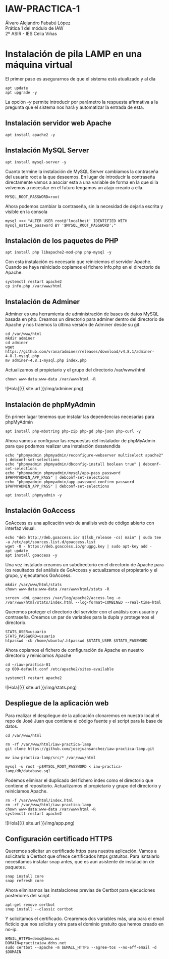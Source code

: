 # IAW-PRACTICA-1
Álvaro Alejandro Fababú López  
Prática 1 del módulo de IAW  
2º ASIR - IES Celia Viñas

# Instalación de pila LAMP en una máquina virtual

El primer paso es asegurarnos de que el sistema está atualizado y al día

~~~
apt update 
apt upgrade -y
~~~

La opción *-y* permite introducir por parámetro la respuesta afirmativa a la pregunta que el sistema nos hará y automatizar la entrada de esta.

## Instalación servidor web Apache
~~~
apt install apache2 -y
~~~
## Instalación MySQL Server
~~~
apt install mysql-server -y
~~~
Cuanto termine la instalación de MySQL Server cambiamos la contraseña del usuario root a la que deseemos. En lugar de introducir la contraseña directamente vamos a asociar esta a una variable de forma en la que si la volvemos a necesitar en el futuro tengamos un atajo creado a ella.
~~~
MYSQL_ROOT_PASSWORD=root  
~~~
Ahora podemos cambiar la contraseña, sin la necesidad de dejarla escrita y visible en la consola
~~~
mysql <<< "ALTER USER root@'localhost' IDENTIFIED WITH mysql_native_password BY '$MYSQL_ROOT_PASSWORD';"
~~~
## Instalación de los paquetes de PHP
~~~
apt install php libapache2-mod-php php-mysql -y
~~~
Con esta instalación es necesario que reiniciemos el servidor Apache. Cuando se haya reiniciado copiamos el fichero info.php en el directorio de Apache.
~~~
systemctl restart apache2 
cp info.php /var/www/html
~~~
## Instalación de Adminer
Adminer es una herramienta de administración de bases de datos MySQL basada en php. Creamos un directorio para adminer dentro del directorio de Apache y nos traemos la última versión de Adminer desde su git.
~~~
cd /var/www/html
mkdir adminer
cd adminer
wget https://github.com/vrana/adminer/releases/download/v4.8.1/adminer-4.8.1-mysql.php
mv adminer-4.8.1-mysql.php index.php
~~~
Actualizamos el propietario y el grupo del directorio /var/www/html
~~~
chown www-data:www-data /var/www/html -R
~~~
![Hola]({{ site.url }}/img/adminer.png)
## Instalación de phpMyAdmin
En primer lugar tenemos que instalar las dependencias necesarias para phpMyAdmin
~~~
apt install php-mbstring php-zip php-gd php-json php-curl -y
~~~
Ahora vamos a configurar las respuestas del instalador de phpMyAdmin para que podamos realizar una instalación desatendida
~~~
echo "phpmyadmin phpmyadmin/reconfigure-webserver multiselect apache2" | debconf-set-selections
echo "phpmyadmin phpmyadmin/dbconfig-install boolean true" | debconf-set-selections
echo "phpmyadmin phpmyadmin/mysql/app-pass password $PHPMYADMIN_APP_PASS" | debconf-set-selections
echo "phpmyadmin phpmyadmin/app-password-confirm password $PHPMYADMIN_APP_PASS" | debconf-set-selections

apt install phpmyadmin -y
~~~

## Instalación GoAccess
GoAccess es una aplicación web de análisis web de código abierto con interfaz visual.
~~~
echo "deb http://deb.goaccess.io/ $(lsb_release -cs) main" | sudo tee -a /etc/apt/sources.list.d/goaccess.list
wget -O - https://deb.goaccess.io/gnugpg.key | sudo apt-key add -
apt update
apt install goaccess -y
~~~
Una vez instalado creamos un subdirectorio en el directorio de Apache para los resultados del análisis de GoAccess y actualizamos el propietario y el grupo, y ejecutamos GoAccess.
~~~
mkdir /var/www/html/stats
chown www-data:www-data /var/www/html/stats -R

screen -dmL goaccess /var/log/apache2/access.log -o /var/www/html/stats/index.html --log-format=COMBINED --real-time-html
~~~
Queremos proteger el directorio del servidor con el análisis con usuario y contraseña. Creamos un par de variables para la dupla y protegemos el directorio.
~~~
STATS_USER=usuario  
STATS_PASSWORD=usuario 
htpasswd -cb /home/ubuntu/.htpasswd $STATS_USER $STATS_PASSWORD
~~~
Ahora copiamos el fichero de configuración de Apache en nuestro directorio y reiniciamos Apache
~~~
cd ~/iaw-practica-01
cp 000-default.conf /etc/apache2/sites-available

systemctl restart apache2 
~~~
![Hola]({{ site.url }}/img/stats.png)
## Despliegue de la aplicación web
Para realizar el despliegue de la aplicación clonaremos en nuestro local el repo de José Juan que contiene el código fuente y el script para la base de datos.
~~~
cd /var/www/html

rm -rf /var/www/html/iaw-practica-lamp
git clone https://github.com/josejuansanchez/iaw-practica-lamp.git

mv iaw-practica-lamp/src/* /var/www/html

mysql -u root -p$MYSQL_ROOT_PASSWORD < iaw-practica-lamp/db/database.sql
~~~
Podemos eliminar el duplicado del fichero index como el directorio que contiene el repositorio. Actualizamos el propietario y grupo del directorio y reiniciamos Apache.
~~~
rm -f /var/www/html/index.html
rm -rf /var/www/html/iaw-practica-lamp
chown www-data:www-data /var/www/html -R
systemctl restart apache2
~~~
![Hola]({{ site.url }}/img/app.png)
## Configuración certificado HTTPS
Queremos solicitar un certificado https para nuestra aplicación. Vamos a solicitarlo a Certbot que ofrece certificados https gratuitos. Para isntalarlo necesitamos instalar snap antes, que es aun asistente de instalación de paquetes.
~~~
snap install core 
snap refresh core 
~~~
Ahora eliminamos las instalaciones previas de Certbot para ejecuciones posteriores del script.
~~~
apt-get remove certbot
snap install --classic certbot
~~~
Y solicitamos el certificado. Crearemos dos variables más, una para el email ficticio que nos solicita y otra para el dominio gratuito que hemos creado en no-ip.
~~~
EMAIL_HTTPS=demo@demo.es  
DOMAIN=practicaiaw.ddns.net  
sudo certbot --apache -m $EMAIL_HTTPS --agree-tos --no-eff-email -d $DOMAIN
~~~